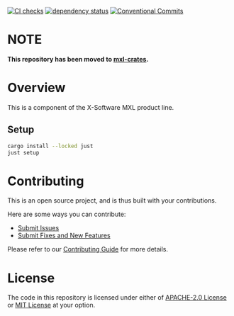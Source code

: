 [![CI checks](https://github.com/x-software-com/mxl-player-components/actions/workflows/check.yml/badge.svg)](https://github.com/x-software-com/mxl-player-components/actions/workflows/check.yml)
[![dependency status](https://deps.rs/repo/github/x-software-com/mxl-player-components/status.svg)](https://deps.rs/repo/github/x-software-com/mxl-player-components)
[![Conventional Commits](https://img.shields.io/badge/Conventional%20Commits-1.0.0-yellow.svg)](https://conventionalcommits.org)

# NOTE

**This repository has been moved to [mxl-crates](https://github.com/x-software-com/mxl-crates).**

# Overview

This is a component of the X-Software MXL product line.

## Setup

```sh
cargo install --locked just
just setup
```

# Contributing

This is an open source project, and is thus built with your contributions.

Here are some ways you can contribute:

* [Submit Issues][contributing:submit-issue]
* [Submit Fixes and New Features][contributing:submit-pr]

Please refer to our [Contributing Guide](CONTRIBUTING.md) for more details.

[contributing:submit-issue]: https://github.com/x-software-com/mxl-player-components/issues/new/choose
[contributing:submit-pr]: https://github.com/x-software-com/mxl-player-components/pulls

# License

The code in this repository is licensed under either of [APACHE-2.0 License](LICENSE-APACHE) or [MIT License](LICENSE-MIT) at your option.
